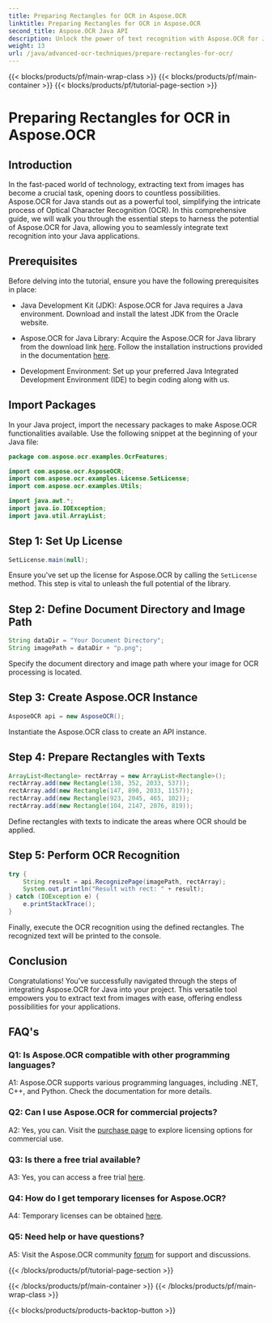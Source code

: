 ```yaml
---
title: Preparing Rectangles for OCR in Aspose.OCR
linktitle: Preparing Rectangles for OCR in Aspose.OCR
second_title: Aspose.OCR Java API
description: Unlock the power of text recognition with Aspose.OCR for Java. Follow our step-by-step guide for seamless integration. Enhance your Java applications with efficient OCR capabilities.
weight: 13
url: /java/advanced-ocr-techniques/prepare-rectangles-for-ocr/
---
```


{{< blocks/products/pf/main-wrap-class >}}
{{< blocks/products/pf/main-container >}}
{{< blocks/products/pf/tutorial-page-section >}}

# Preparing Rectangles for OCR in Aspose.OCR

## Introduction

In the fast-paced world of technology, extracting text from images has become a crucial task, opening doors to countless possibilities. Aspose.OCR for Java stands out as a powerful tool, simplifying the intricate process of Optical Character Recognition (OCR). In this comprehensive guide, we will walk you through the essential steps to harness the potential of Aspose.OCR for Java, allowing you to seamlessly integrate text recognition into your Java applications.

## Prerequisites

Before delving into the tutorial, ensure you have the following prerequisites in place:

- Java Development Kit (JDK): Aspose.OCR for Java requires a Java environment. Download and install the latest JDK from the Oracle website.

- Aspose.OCR for Java Library: Acquire the Aspose.OCR for Java library from the download link [here](https://releases.aspose.com/ocr/java/). Follow the installation instructions provided in the documentation [here](https://reference.aspose.com/ocr/java/).

- Development Environment: Set up your preferred Java Integrated Development Environment (IDE) to begin coding along with us.

## Import Packages

In your Java project, import the necessary packages to make Aspose.OCR functionalities available. Use the following snippet at the beginning of your Java file:

```java
package com.aspose.ocr.examples.OcrFeatures;

import com.aspose.ocr.AsposeOCR;
import com.aspose.ocr.examples.License.SetLicense;
import com.aspose.ocr.examples.Utils;

import java.awt.*;
import java.io.IOException;
import java.util.ArrayList;
```

## Step 1: Set Up License

```java
SetLicense.main(null);
```

Ensure you've set up the license for Aspose.OCR by calling the `SetLicense` method. This step is vital to unleash the full potential of the library.

## Step 2: Define Document Directory and Image Path

```java
String dataDir = "Your Document Directory";
String imagePath = dataDir + "p.png";
```

Specify the document directory and image path where your image for OCR processing is located.

## Step 3: Create Aspose.OCR Instance

```java
AsposeOCR api = new AsposeOCR();
```

Instantiate the Aspose.OCR class to create an API instance.

## Step 4: Prepare Rectangles with Texts

```java
ArrayList<Rectangle> rectArray = new ArrayList<Rectangle>();
rectArray.add(new Rectangle(138, 352, 2033, 537));
rectArray.add(new Rectangle(147, 890, 2033, 1157));
rectArray.add(new Rectangle(923, 2045, 465, 102));
rectArray.add(new Rectangle(104, 2147, 2076, 819));
```

Define rectangles with texts to indicate the areas where OCR should be applied.

## Step 5: Perform OCR Recognition

```java
try {
    String result = api.RecognizePage(imagePath, rectArray);
    System.out.println("Result with rect: " + result);
} catch (IOException e) {
    e.printStackTrace();
}
```

Finally, execute the OCR recognition using the defined rectangles. The recognized text will be printed to the console.

## Conclusion

Congratulations! You've successfully navigated through the steps of integrating Aspose.OCR for Java into your project. This versatile tool empowers you to extract text from images with ease, offering endless possibilities for your applications.

## FAQ's

### Q1: Is Aspose.OCR compatible with other programming languages?

A1: Aspose.OCR supports various programming languages, including .NET, C++, and Python. Check the documentation for more details.

### Q2: Can I use Aspose.OCR for commercial projects?

A2: Yes, you can. Visit the [purchase page](https://purchase.aspose.com/buy) to explore licensing options for commercial use.

### Q3: Is there a free trial available?

A3: Yes, you can access a free trial [here](https://releases.aspose.com/).

### Q4: How do I get temporary licenses for Aspose.OCR?

A4: Temporary licenses can be obtained [here](https://purchase.aspose.com/temporary-license/).

### Q5: Need help or have questions?

A5: Visit the Aspose.OCR community [forum](https://forum.aspose.com/c/ocr/16) for support and discussions.

{{< /blocks/products/pf/tutorial-page-section >}}

{{< /blocks/products/pf/main-container >}}
{{< /blocks/products/pf/main-wrap-class >}}

{{< blocks/products/products-backtop-button >}}
